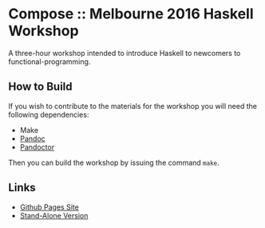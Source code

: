

Compose :: Melbourne 2016 Haskell Workshop
==========================================

A three-hour workshop intended to introduce Haskell to newcomers to functional-programming.

## How to Build

If you wish to contribute to the materials for the workshop you will need the following dependencies:

* Make
* [Pandoc](http://pandoc.org/)
* [Pandoctor](https://github.com/sordina/pandoctor)

Then you can build the workshop by issuing the command `make`.

## Links

* [Github Pages Site](http://composeconference.github.io/compose_haskell_workshop/)
* [Stand-Alone Version](http://composeconference.github.io/compose_haskell_workshop/compose_melbourne_2016_haskell_workshop_standalone.html)
